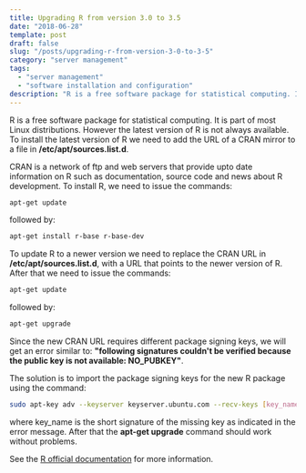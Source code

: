 ```yaml
---
title: Upgrading R from version 3.0 to 3.5
date: "2018-06-28"
template: post
draft: false
slug: "/posts/upgrading-r-from-version-3-0-to-3-5"
category: "server management"
tags:
  - "server management"
  - "software installation and configuration"
description: "R is a free software package for statistical computing. It is part of most Linux distributions. However the latest version of R is not always available. To install the latest version of R we need to add the URL of a CRAN mirror to a file in /etc/apt/sources.list.d."
---
```


R is a free software package for statistical computing. It is part of most Linux distributions. However the latest version of R is not always available. To install the latest version of R we need to add the URL of a CRAN mirror to a file in **/etc/apt/sources.list.d**.

CRAN is a network of ftp and web servers that provide upto date information on R such as documentation, source code and news about R development. To install R, we need to issue the commands:

```bash
apt-get update
```

followed by:

```bash
apt-get install r-base r-base-dev
```

To update R to a newer version we need to replace the CRAN URL in **/etc/apt/sources.list.d**, with a URL that points to the newer version of R. After that we need to issue the commands:

```bash
apt-get update
```

followed by:

```bash
apt-get upgrade
```

Since the new CRAN URL requires different package signing keys, we will get an error similar to: **"following signatures couldn't be verified because the public key is not available: NO_PUBKEY"**.

The solution is to import the package signing keys for the new R package using the command:

```bash
sudo apt-key adv --keyserver keyserver.ubuntu.com --recv-keys [key_name]
```

where key_name is the short signature of the missing key as indicated in the error message. After that the **apt-get upgrade** command should work without problems.

See the [R official documentation](https://cran.r-project.org/bin/linux/debian/#secure-apt) for more information.
